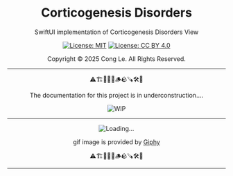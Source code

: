 
<div align="center">
	<h1>
		<strong>Corticogenesis Disorders</strong>
	</h1>
    <p>SwiftUI implementation of Corticogenesis Disorders View</p>
	
[![License: MIT](https://img.shields.io/badge/License-MIT-yellow.svg)](LICENSE) [![License: CC BY 4.0](https://licensebuttons.net/l/by/4.0/88x31.png)](LICENSE-CC-BY)

Copyright © 2025 Cong Le. All Rights Reserved.

 
</div>



---

<div align="center">
	
⚠️🏗️🚧🦺🧱🪵🪨🪚🛠️👷

The documentation for this project is in underconstruction....


![WIP](https://media1.giphy.com/media/v1.Y2lkPTc5MGI3NjExNnljNHM4ejg3Nndhd2c4b3psYzlxZzIzcXF6bHVsMGljZmc4NnZ6dCZlcD12MV9pbnRlcm5hbF9naWZfYnlfaWQmY3Q9Zw/dU0iXDmvifmu3Ab9l6/giphy.gif)

---


![Loading...](https://media4.giphy.com/media/v1.Y2lkPTc5MGI3NjExZG93eW9xOGQ1aHZrM3djZm82eWUycG1remo4ZHA4d2wwMmFkM3NrZSZlcD12MV9pbnRlcm5hbF9naWZfYnlfaWQmY3Q9Zw/cmkRlYsZBDQ6vNKD4B/giphy.gif)

gif image is provided by [Giphy](https://giphy.com)

⚠️🏗️🚧🦺🧱🪵🪨🪚🛠️👷
	
</div>

----
